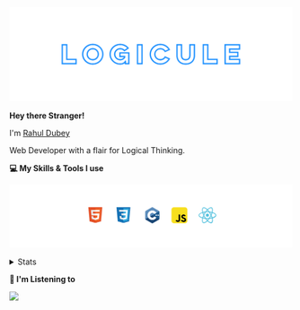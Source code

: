 [![banner](./images/logicule.svg)](https://www.linkedin.com/in/rahul-dubey-707b4452/)

**Hey there Stranger!**

I'm [Rahul Dubey](https://www.linkedin.com/in/rahul-dubey-707b4452/)

Web Developer with a flair for Logical Thinking.

**💻 My Skills & Tools I use**

[![banner](./images/skills&tools.svg)](https://leetcode.com/LogiCule/)

<details>
  <summary>Stats</summary>

---

<!--START_SECTION:waka-->
![Code Time](http://img.shields.io/badge/Code%20Time-0%20secs-blue)

![Profile Views](http://img.shields.io/badge/Profile%20Views-110-blue)

**🐱 My GitHub Data** 

> 🏆 23 Contributions in the Year 2022
 > 
> 📦 306 Bytes Used in GitHub's Storage 
 > 
> 🚫 Not Opted to Hire
 > 
> 📜 8 Public Repositories 
 > 
> 🔑 0 Private Repositories  
 > 
**I'm an Early 🐤** 

```text
🌞 Morning    1 commits      █░░░░░░░░░░░░░░░░░░░░░░░░   5.0% 
🌆 Daytime    15 commits     ██████████████████░░░░░░░   75.0% 
🌃 Evening    4 commits      █████░░░░░░░░░░░░░░░░░░░░   20.0% 
🌙 Night      0 commits      ░░░░░░░░░░░░░░░░░░░░░░░░░   0.0%

```
📅 **I'm Most Productive on Saturday** 

```text
Monday       1 commits      █░░░░░░░░░░░░░░░░░░░░░░░░   5.0% 
Tuesday      5 commits      ██████░░░░░░░░░░░░░░░░░░░   25.0% 
Wednesday    4 commits      █████░░░░░░░░░░░░░░░░░░░░   20.0% 
Thursday     1 commits      █░░░░░░░░░░░░░░░░░░░░░░░░   5.0% 
Friday       2 commits      ██░░░░░░░░░░░░░░░░░░░░░░░   10.0% 
Saturday     6 commits      ███████░░░░░░░░░░░░░░░░░░   30.0% 
Sunday       1 commits      █░░░░░░░░░░░░░░░░░░░░░░░░   5.0%

```


📊 **This Week I Spent My Time On** 

```text
⌚︎ Time Zone: Asia/Kolkata

💬 Programming Languages: 
Other                    41 hrs 56 mins      ████████████████████████░   99.34% 
JavaScript               6 mins              ░░░░░░░░░░░░░░░░░░░░░░░░░   0.24% 
HTML                     6 mins              ░░░░░░░░░░░░░░░░░░░░░░░░░   0.24% 
CSS                      4 mins              ░░░░░░░░░░░░░░░░░░░░░░░░░   0.18%

🔥 Editors: 
Browser                  41 hrs 56 mins      ████████████████████████░   99.34% 
VS Code                  16 mins             ░░░░░░░░░░░░░░░░░░░░░░░░░   0.66%

🐱‍💻 Projects: 
BootCamp                 25 hrs 33 mins      ███████████████░░░░░░░░░░   60.54% 
Unknown Project          16 hrs 39 mins      █████████░░░░░░░░░░░░░░░░   39.46%

💻 Operating System: 
Windows                  42 hrs 13 mins      █████████████████████████   100.0%

```

**I Mostly Code in C++** 

```text
C++                      3 repos             ███████████████░░░░░░░░░░   60.0% 
Jupyter Notebook         1 repo              █████░░░░░░░░░░░░░░░░░░░░   20.0% 
Python                   1 repo              █████░░░░░░░░░░░░░░░░░░░░   20.0%

```


**Timeline**

![Chart not found](https://raw.githubusercontent.com/LogiCule/LogiCule/master/charts/bar_graph.png) 


 Last Updated on 13/07/2022 18:49:00 UTC
<!--END_SECTION:waka-->

---

 </details>

**🎵 I'm Listening to**


<object data="https://now-play.vercel.app/api/generate?uid=e795ed50-c82f-475f-8f4a-b4d48439ef39" >
  
<img src="https://now-play.vercel.app/api/generate?uid=e795ed50-c82f-475f-8f4a-b4d48439ef39&theme=dark" />

</object>
